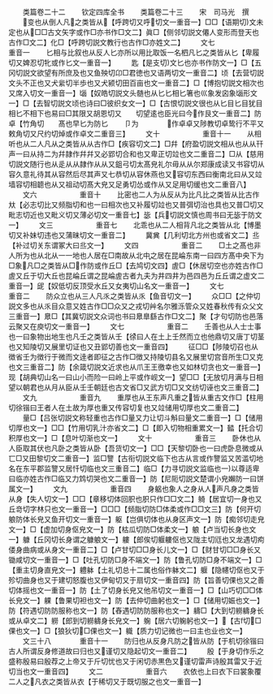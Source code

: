 <!-- { "loadSidebar": true } -->













　　类篇卷二十二
　　钦定四库全书
　　类篇卷二十三
　　宋　司马光　撰
　　变也从倒人凡之类皆从【呼跨切又呼切文一重音一】□□【语期切文未定也从□□古文矢字或作□亦书作□文二】眞□【侧邻切説文僊人变形而登天也古作□文二】化□【呼跨切説文教行也古作□亦姓文二】
　　文七　　　　　　重音一
　　匕相与比叙也从反人匕亦所以用比取饭一名柶凡匕之类皆从匕【卑履切又婢忍切牝或作匕文一重音一】
　　匙【是支切文匕也亦书作防文一】□【五冈切説文欲望有所庶及也又鱼殃切卬□君徳也又语两切文一重音二】顷【去营切説文头不正也又犬繠切半歩也又犬颍切田百亩也文一重音二】□【博抱切説文相次也又席入切文一重音一】匘【奴皓切説文头髄也从匕匕相匕箸也巛象发囟象匘形文一】□【去智切説文顷也诗曰□彼织女文一】□【古恨切説文很也从匕目匕目犹目相匕不相下也易曰□其限又胡恩切又　　切望逺也臣光曰今作艮文一重音二】防卓【竹角切　　髙也早匕为防匕
　　卩为　　　　作卓卓又陟教切卓鸷行不平又敕角切又尺约切焯或作卓文二重音三】
　　文十　　　　　　重音十一
　　从相听也从二人凡从之类皆从从古作□【疾容切文二】□幷【府盈切説文相从也从从幵声一曰从持二为幷隷作幷幷又必郢切合和也又卑正切竝也文二重音二】□从【慈用切説文随行也从辵从从隷作从从又鉏弓切太髙皃礼尔毋从从尔郑康成读又书容切从容久意礼待其从容然后尽其声又七恭切从容休燕也又容切东西曰衡南北曰从又竝墙容切相聼也从又祖动切髙大皃又足勇切怂或作从又足用切缓也文二重音八】
　　文六　　　　　　重音十
　　比密也二人为从反从为比凡比之类皆从比古作夶【必志切比又频脂切和也一曰相次也又补履切竝也又普弭切治也具也又普□切又毗志切近也又毗义切又薄必切文一重音七】毖【兵切説文慎也周书曰无毖于防文一】
　　文三　　　　　　重音七
　　北乖也从二人相背凡北之类皆从北【博墨切又补妹切违也又蒲昧切文一重音二】
　　冀兾【几利切北方州也或省文二】丠【补过切关东谓冢大曰丠文一】
　　文四　　　　　　重音二
　　□土之髙也非人所为也从北从一一地也人居在□南故从北中之居在昆崘东南一曰四方髙中央下为□象凡□之类皆从□作防或作丘□【去鸠切文四】虗□【休居切空也亦姓古作□虗又丘于切大丘也昆崘丘谓之昆崘虗古者九夫为井四井为邑四邑为丘丘谓之虚文二重音一】屔【奴低切反顶受水丘又女夷切山名文一重音一】
　　文七　　　　　　重音二
　　防众立也从三人凡乑之类皆从乑【鱼音切文一】
　　众□□【之仲切説文多也从乑目众意又姓古作□□众又之戎切艸名尔雅泺管众又姓春秋传有众父文三重音一】臮□【其冀切説文众词也书曰臮臯繇古作□文二】聚【才句切防也邑落云聚又在庾切文一重音一】
　　文七　　　　　　重音二
　　壬善也从人士士事也一曰象物出地生也凡壬之类皆从壬【徐曰人在土上壬然而立也他鼎切又唐丁切茎也又知陵切又展里切证也又丑郢切善也文一重音四】
　　征□□【陟陵切召也从徴省壬为徴行于微而文逹者即征之古作□徴又持陵切县名又展里切宫音所生□又克也文三重音二】防【余箴切説文近求也从爪王王徼幸也又如林切贪也文一重音一】现【胡典切山名一曰山小而险一曰岭上平或作岘文一】望□□【无放切月满与日相望以朝君也从月从臣从壬壬朝廷也古文省□又武方切□又文纺切诬也文三重音二】
　　文九　　　　　　重音九
　　重厚也从王东声凡重之皆从重古文作□【柱用切徐锴曰王者人在土故为厚也重又传容切复也又竝储用切厚也文二重音二】
　　量□【吕张切説文称轻重也古作□量又力让切斗斛曰量文二重音一】□【储用切厚也文一】□□【竹用切乳汁亦省文二】□【即入切物相重累文一】濌【托合切积厚也文一】□【息叶切渐也文一】
　　文十　　　　　　重音三
　　卧休也从人臣取其伏也凡卧之类皆从卧【吾货切文一】□□【天黎切卧也一曰虎卧息微或从匸□又田黎切文二重音一】监□譼【古衔切説文临下也古从言或作譼监又苦滥切地名在东平郡监譼又居忏切临也文三重音二】临□【力寻切説文监临也一以尊适卑曰临亦姓古作□临又力鸩切哭也文二重音一】防【尼阨切説文楚谓小皃嬾防一曰饼属文一】
　　文九　　　　　　重音四
　　身躳也象人之身从人声凡身之类皆从身【失人切文一】□□【章移切体回胑也胑只作□□文二】躸【居宜切一身也又丘竒切字林只也文一重音一】□□□【频脂切防□体柔或作□□文三】防【何开切躴防体长皃又鱼开切文一重音一】躯【岂俱切体也从身区声文一】防【痴邻切走皃文一】□【虚加切身伛皃文一】防【枯瓜切防□体柔文一】躴【卢当切长身也文一】躿【丘冈切长身谓之躿躴文一】軁【郎俟切躽軁伛也又陇主切尩也又龙遇切痀偻身曲病或从身文一重音二】□【卢甘切□□身长儿文一】□【财甘切□□身长又锄咸切文一重音一】□【吐孔切防□身不端文一】防【鲁孔切防□身不端文一】□【重主切身直皃文一】軆躰【土礼切总十二属也俗作躰文二】躽【隐幰切伛也又于殄切曲身也又于建切怒腹也又伊甸切又于扇切文一重音四】防【旨善切倮也又之善切体摇也文一重音一】防【土了切身长皃又他吊切文一重音一】□【山巧切□□体长皃文一】躶【鲁果切袒也文一】防【去仲切曲躬也文一】□【储用切娠也文一】防【符遇切防防服称也文一】防【舂遇切防防服称也文一】軇□【大到切軂軇身长或从卓文二】軂【郎到切軂軇身长皃文一】躹【居六切躹躬也文一】【古切□倮也文一】□【狼狄切□倮也文一】軄【质力切记微也一曰主也业也文一】
　　文三十八　　　　重音十一
　　防归也从反身凡防之皆从防【于机切徐锴曰古人所谓反身修道故曰归也又谨切又隐起切文一重音二】
　　殷【于身切作乐之盛称殷易曰殷荐之上帝又于斤切忧也又于闲切赤黒色又谨切雷声诗殷其雷又于近切当也文一重音四】
　　文二　　　　　　重音六
　　衣依也上曰衣下曰裳象覆二人之凡衣之类皆从衣【于稀切又于既切服之也文一重音一】
